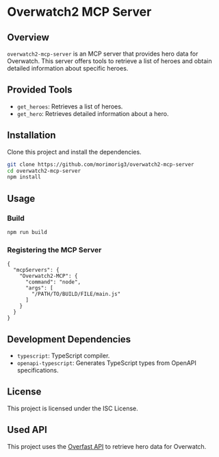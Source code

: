 # Overwatch2 MCP Server

## Overview
`overwatch2-mcp-server` is an MCP server that provides hero data for Overwatch. This server offers tools to retrieve a list of heroes and obtain detailed information about specific heroes.

## Provided Tools

- `get_heroes`: Retrieves a list of heroes.
- `get_hero`: Retrieves detailed information about a hero.

## Installation

Clone this project and install the dependencies.

```bash
git clone https://github.com/morimorig3/overwatch2-mcp-server
cd overwatch2-mcp-server
npm install
```

## Usage

### Build

```bash
npm run build
```

### Registering the MCP Server

```
{
  "mcpServers": {
    "Overwatch2-MCP": {
      "command": "node",
      "args": [
        "/PATH/TO/BUILD/FILE/main.js"
      ]
    }
  }
}
```

## Development Dependencies

- `typescript`: TypeScript compiler.
- `openapi-typescript`: Generates TypeScript types from OpenAPI specifications.

## License

This project is licensed under the ISC License. 

## Used API

This project uses the [Overfast API](https://overfast-api.tekrop.fr/docs) to retrieve hero data for Overwatch. 